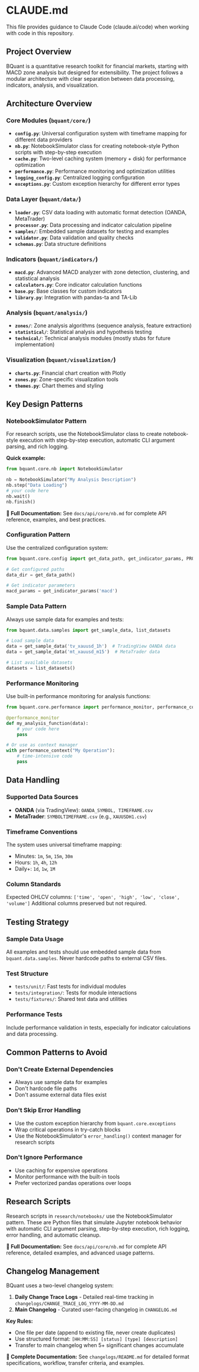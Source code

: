 # CLAUDE.md

This file provides guidance to Claude Code (claude.ai/code) when working with code in this repository.

## Project Overview

BQuant is a quantitative research toolkit for financial markets, starting with MACD zone analysis but designed for extensibility. The project follows a modular architecture with clear separation between data processing, indicators, analysis, and visualization.


## Architecture Overview

### Core Modules (`bquant/core/`)
- **`config.py`**: Universal configuration system with timeframe mapping for different data providers
- **`nb.py`**: NotebookSimulator class for creating notebook-style Python scripts with step-by-step execution
- **`cache.py`**: Two-level caching system (memory + disk) for performance optimization
- **`performance.py`**: Performance monitoring and optimization utilities
- **`logging_config.py`**: Centralized logging configuration
- **`exceptions.py`**: Custom exception hierarchy for different error types

### Data Layer (`bquant/data/`)
- **`loader.py`**: CSV data loading with automatic format detection (OANDA, MetaTrader)
- **`processor.py`**: Data processing and indicator calculation pipeline
- **`samples/`**: Embedded sample datasets for testing and examples
- **`validator.py`**: Data validation and quality checks
- **`schemas.py`**: Data structure definitions

### Indicators (`bquant/indicators/`)
- **`macd.py`**: Advanced MACD analyzer with zone detection, clustering, and statistical analysis
- **`calculators.py`**: Core indicator calculation functions
- **`base.py`**: Base classes for custom indicators
- **`library.py`**: Integration with pandas-ta and TA-Lib

### Analysis (`bquant/analysis/`)
- **`zones/`**: Zone analysis algorithms (sequence analysis, feature extraction)
- **`statistical/`**: Statistical analysis and hypothesis testing
- **`technical/`**: Technical analysis modules (mostly stubs for future implementation)

### Visualization (`bquant/visualization/`)
- **`charts.py`**: Financial chart creation with Plotly
- **`zones.py`**: Zone-specific visualization tools
- **`themes.py`**: Chart themes and styling

## Key Design Patterns

### NotebookSimulator Pattern
For research scripts, use the NotebookSimulator class to create notebook-style execution with step-by-step execution, automatic CLI argument parsing, and rich logging.

**Quick example:**
```python
from bquant.core.nb import NotebookSimulator

nb = NotebookSimulator("My Analysis Description")
nb.step("Data Loading")
# your code here
nb.wait()
nb.finish()
```

**📖 Full Documentation:** See `docs/api/core/nb.md` for complete API reference, examples, and best practices.

### Configuration Pattern
Use the centralized configuration system:

```python
from bquant.core.config import get_data_path, get_indicator_params, PROJECT_ROOT

# Get configured paths
data_dir = get_data_path()

# Get indicator parameters
macd_params = get_indicator_params('macd')
```

### Sample Data Pattern
Always use sample data for examples and tests:

```python
from bquant.data.samples import get_sample_data, list_datasets

# Load sample data
data = get_sample_data('tv_xauusd_1h')  # TradingView OANDA data
data = get_sample_data('mt_xauusd_m15')  # MetaTrader data

# List available datasets
datasets = list_datasets()
```

### Performance Monitoring
Use built-in performance monitoring for analysis functions:

```python
from bquant.core.performance import performance_monitor, performance_context

@performance_monitor
def my_analysis_function(data):
    # your code here
    pass

# Or use as context manager
with performance_context("My Operation"):
    # time-intensive code
    pass
```

## Data Handling

### Supported Data Sources
- **OANDA** (via TradingView): `OANDA_SYMBOL, TIMEFRAME.csv`
- **MetaTrader**: `SYMBOLTIMEFRAME.csv` (e.g., `XAUUSDH1.csv`)

### Timeframe Conventions
The system uses universal timeframe mapping:
- Minutes: `1m`, `5m`, `15m`, `30m`
- Hours: `1h`, `4h`, `12h`
- Daily+: `1d`, `1w`, `1M`

### Column Standards
Expected OHLCV columns: `['time', 'open', 'high', 'low', 'close', 'volume']`
Additional columns preserved but not required.

## Testing Strategy

### Sample Data Usage
All examples and tests should use embedded sample data from `bquant.data.samples`. Never hardcode paths to external CSV files.

### Test Structure
- `tests/unit/`: Fast tests for individual modules
- `tests/integration/`: Tests for module interactions
- `tests/fixtures/`: Shared test data and utilities

### Performance Tests
Include performance validation in tests, especially for indicator calculations and data processing.

## Common Patterns to Avoid

### Don't Create External Dependencies
- Always use sample data for examples
- Don't hardcode file paths 
- Don't assume external data files exist

### Don't Skip Error Handling
- Use the custom exception hierarchy from `bquant.core.exceptions`
- Wrap critical operations in try-catch blocks
- Use the NotebookSimulator's `error_handling()` context manager for research scripts

### Don't Ignore Performance
- Use caching for expensive operations
- Monitor performance with the built-in tools
- Prefer vectorized pandas operations over loops

## Research Scripts

Research scripts in `research/notebooks/` use the NotebookSimulator pattern. These are Python files that simulate Jupyter notebook behavior with automatic CLI argument parsing, step-by-step execution, rich logging, error handling, and automatic cleanup.

**📖 Full Documentation:** See `docs/api/core/nb.md` for complete API reference, detailed examples, and advanced usage patterns.

## Changelog Management

BQuant uses a two-level changelog system:
1. **Daily Change Trace Logs** - Detailed real-time tracking in `changelogs/CHANGE_TRACE_LOG_YYYY-MM-DD.md`
2. **Main Changelog** - Curated user-facing changelog in `CHANGELOG.md`

**Key Rules:**
- One file per date (append to existing file, never create duplicates)
- Use structured format: `[HH:MM:SS] [status] [type] [description]`
- Transfer to main changelog when 5+ significant changes accumulate

**📖 Complete Documentation:** See `changelogs/README.md` for detailed format specifications, workflow, transfer criteria, and examples.